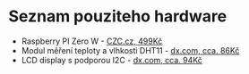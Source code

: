 # Seznam pouziteho hardware

* Raspberry PI Zero W - [CZC.cz, 499Kč](https://www.czc.cz/raspberry-pi-zero-wh/234608/produkt)
* Modul měření teploty a vlhkosti DHT11 - [dx.com, cca. 86Kč](http://www.dx.com/p/hengjiaan-dht11-digital-temperature-humidity-sensor-modules-2-pcs-463981#.WwXCABwzU5k)
* LCD display s podporou I2C - [dx.com, cca. 94Kč](http://www.dx.com/p/i2c-iic-2-6-lcd-1602-yellow-green-display-module-for-arduino-raspberry-pi-avr-arm-379324)